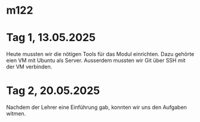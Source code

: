 # m122

# Tag 1, 13.05.2025

Heute mussten wir die nötigen Tools für das Modul einrichten. Dazu gehörte eien VM mit Ubuntu als Server. Ausserdem mussten wir Git über SSH mit der VM verbinden.

# Tag 2, 20.05.2025

Nachdem der Lehrer eine Einführung gab, konnten wir uns den Aufgaben witmen.
